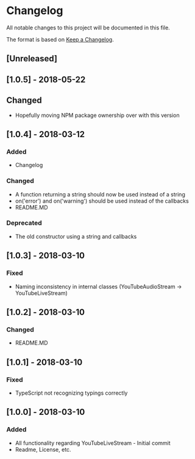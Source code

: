 # Changelog
All notable changes to this project will be documented in this file.

The format is based on [Keep a Changelog](http://keepachangelog.com/en/1.0.0/).

## [Unreleased]

## [1.0.5] - 2018-05-22
## Changed
- Hopefully moving NPM package ownership over with this version

## [1.0.4] - 2018-03-12
### Added
- Changelog
### Changed
- A function returning a string should now be used instead of a string
- on('error') and on('warning') should be used instead of the callbacks
- README.MD
### Deprecated
- The old constructor using a string and callbacks

## [1.0.3] - 2018-03-10
### Fixed
- Naming inconsistency in internal classes (YouTubeAudioStream -> YouTubeLiveStream)

## [1.0.2] - 2018-03-10
### Changed
- README.MD

## [1.0.1] - 2018-03-10
### Fixed
- TypeScript not recognizing typings correctly

## [1.0.0] - 2018-03-10
### Added
- All functionality regarding YouTubeLiveStream - Initial commit
- Readme, License, etc.
